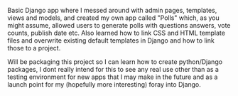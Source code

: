 Basic Django app where I messed around with admin pages, templates, views and models, and created my own app called "Polls" which, as you might assume, allowed users to generate polls with questions answers, vote counts, publish date etc.
Also learned how to link CSS and HTML template files and overwrite existing default templates in Django and how to link those to a project.

Will be packaging this project so I can learn how to create python/Django packages, I dont really intend for this to see any real use other than as a testing environment for new apps that I may make in the future and as a launch point for my (hopefully more interesting) foray into Django.
